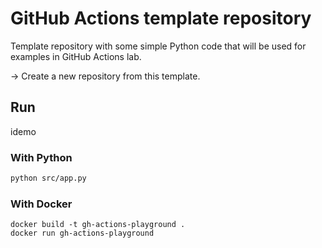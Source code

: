 # GitHub Actions template repository
Template repository with some simple Python code that will be used for examples in GitHub Actions lab.

&#8594; Create a new repository from this template.
## Run

idemo  

### With Python
```1
python src/app.py
```
### With Docker
```
docker build -t gh-actions-playground .
docker run gh-actions-playground
```
